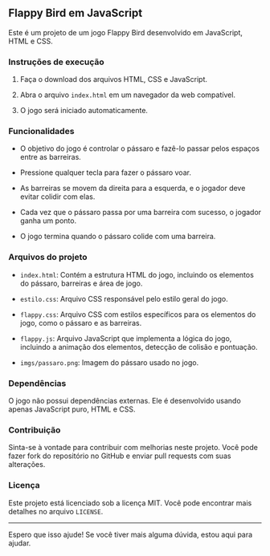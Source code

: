 ## Flappy Bird em JavaScript

Este é um projeto de um jogo Flappy Bird desenvolvido em JavaScript, HTML e CSS.

### Instruções de execução

1. Faça o download dos arquivos HTML, CSS e JavaScript.

2. Abra o arquivo `index.html` em um navegador da web compatível.

3. O jogo será iniciado automaticamente.

### Funcionalidades

- O objetivo do jogo é controlar o pássaro e fazê-lo passar pelos espaços entre as barreiras.

- Pressione qualquer tecla para fazer o pássaro voar.

- As barreiras se movem da direita para a esquerda, e o jogador deve evitar colidir com elas.

- Cada vez que o pássaro passa por uma barreira com sucesso, o jogador ganha um ponto.

- O jogo termina quando o pássaro colide com uma barreira.

### Arquivos do projeto

- `index.html`: Contém a estrutura HTML do jogo, incluindo os elementos do pássaro, barreiras e área de jogo.

- `estilo.css`: Arquivo CSS responsável pelo estilo geral do jogo.

- `flappy.css`: Arquivo CSS com estilos específicos para os elementos do jogo, como o pássaro e as barreiras.

- `flappy.js`: Arquivo JavaScript que implementa a lógica do jogo, incluindo a animação dos elementos, detecção de colisão e pontuação.

- `imgs/passaro.png`: Imagem do pássaro usado no jogo.

### Dependências

O jogo não possui dependências externas. Ele é desenvolvido usando apenas JavaScript puro, HTML e CSS.

### Contribuição

Sinta-se à vontade para contribuir com melhorias neste projeto. Você pode fazer fork do repositório no GitHub e enviar pull requests com suas alterações.

### Licença

Este projeto está licenciado sob a licença MIT. Você pode encontrar mais detalhes no arquivo `LICENSE`.

---
Espero que isso ajude! Se você tiver mais alguma dúvida, estou aqui para ajudar.